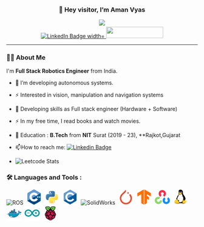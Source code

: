 <div id="header" align="center">
  
  ### 👋 Hey visitor, I’m Aman Vyas

  <img src="https://media.giphy.com/media/M9gbBd9nbDrOTu1Mqx/giphy.gif" width="100"/>

</div>

<div id="badges" align="center">
  
  <a href="https://www.linkedin.com/in/aman-vyas-10b1871b4/">
    <img src="https://img.shields.io/badge/-Aman-blue?style=flat&logo=Linkedin&logoColor=white" alt="LinkedIn Badge width="80" height="30""/>
  </a>

  

  <img src="https://komarev.com/ghpvc/?username=amanavvk&style=flat-square&color=blue" alt="" width="150" height="30"/>

</div>

---

### :technologist: About Me

I'm **Full Stack Robotics Engineer** from India.

- :telescope: I’m developing autonomous systems. 

- :zap: Interested in vision, manipulation and navigation systems

- :seedling: Developing skills as Full stack engineer (Hardware + Software)

- :zap: In my free time, I read books and watch movies. 

- :telescope: Education : **B.Tech** from **NIT** Surat (2019 - 23), **Rajkot,Gujarat

- :mailbox:How to reach me: [![Linkedin Badge](https://img.shields.io/badge/-Aman-blue?style=flat&logo=Linkedin&logoColor=white)](https://www.linkedin.com/in/aman-vyas-10b1871b4/)
- ![Leetcode Stats](https://leetcard.jacoblin.cool/JacobLinCool)

### :hammer_and_wrench: Languages and Tools :

<div>
  <img src="https://upload.wikimedia.org/wikipedia/commons/b/bb/Ros_logo.svg" title="ROS" alt="ROS" width="100" height="40"/>&nbsp;
  <img src="https://github.com/devicons/devicon/blob/master/icons/cplusplus/cplusplus-original.svg" title="C++" alt="C++" width="40" height="40"/>&nbsp;
  <img src="https://github.com/devicons/devicon/blob/master/icons/python/python-original.svg" title="Python" alt="Python" width="40" height="40"/>&nbsp;
  <img src="https://github.com/devicons/devicon/blob/master/icons/c/c-original.svg" title="C" alt="C" width="40" height="40"/>&nbsp;
  <img src="https://cdn.worldvectorlogo.com/logos/solidworks-logo-1.svg" title="SolidWorks" alt="SolidWorks" width="60" height="40"/>&nbsp;
  <img src="https://github.com/devicons/devicon/blob/master/icons/pytorch/pytorch-original.svg" title="Pytorch" alt="Pytorch" width="40" height="40"/>&nbsp;
  <img src="https://github.com/devicons/devicon/blob/master/icons/tensorflow/tensorflow-original.svg" title="TensorFlow" alt="TensorFlow" width="40" height="40"/>&nbsp;
  <img src="https://github.com/devicons/devicon/blob/master/icons/opencv/opencv-original.svg" title="OpenCV" alt="OpenCV" width="40" height="40"/>&nbsp;
  <img src="https://github.com/devicons/devicon/blob/master/icons/linux/linux-original.svg" title="Linux" alt="Linux" width="40" height="40"/>&nbsp;
  <img src="https://github.com/devicons/devicon/blob/master/icons/docker/docker-original.svg" title="Docker" alt="Docker" width="40" height="40"/>&nbsp;
  <img src="https://github.com/devicons/devicon/blob/master/icons/arduino/arduino-original.svg" title="Arduino" alt="Arduino" width="40" height="40"/>&nbsp;
  <img src="https://github.com/devicons/devicon/blob/master/icons/raspberrypi/raspberrypi-original.svg" title="RaspberryPi" alt="RaspberryPi" width="40" height="40"/>&nbsp;
</div>

<!-- 
### :fire: My Stats :

![Bhavik's GitHub stats](https://github-readme-stats.vercel.app/api?username=bhavikmk&theme=vision-friendly-dark&show_icons=true) 
 
[![GitHub Streak](http://github-readme-streak-stats.herokuapp.com?user=bhavikmk&theme=dark&background=000000)](https://git.io/streak-stats) 

[![Top Langs](https://github-readme-stats.vercel.app/api/top-langs/?username=bhavikmk&layout=compact&theme=vision-friendly-dark)](https://github.com/anuraghazra/github-readme-stats) -->
